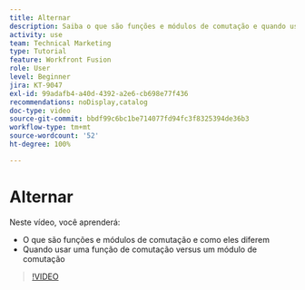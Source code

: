 ```yaml
---
title: Alternar
description: Saiba o que são funções e módulos de comutação e quando usar uma função de comutação versus um módulo de comutação no [!DNL Adobe Workfront Fusion].
activity: use
team: Technical Marketing
type: Tutorial
feature: Workfront Fusion
role: User
level: Beginner
jira: KT-9047
exl-id: 99adafb4-a40d-4392-a2e6-cb698e77f436
recommendations: noDisplay,catalog
doc-type: video
source-git-commit: bbdf99c6bc1be714077fd94fc3f8325394de36b3
workflow-type: tm+mt
source-wordcount: '52'
ht-degree: 100%

---
```


# Alternar

Neste vídeo, você aprenderá:

* O que são funções e módulos de comutação e como eles diferem
* Quando usar uma função de comutação versus um módulo de comutação

>[!VIDEO](https://video.tv.adobe.com/v/335288/?quality=12&learn=on&enablevpops=1)

